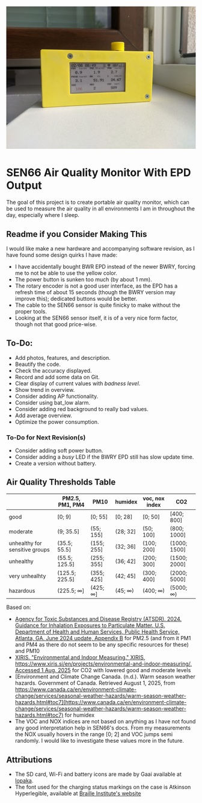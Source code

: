 <h1 align="center">
    <img
        width="800"
        alt="image of the monitor"
        src="resources/img_overview.jpg">
</h1>

# SEN66 Air Quality Monitor With EPD Output

The goal of this project is to create portable air quality monitor, which can be
used to measure the air quality in all environments I am in throughout the day,
especially where I sleep.

## Readme if you Consider Making This

I would like make a new hardware and accompanying software revision, as I have
found some design quirks I have made:

- I have accidentally bought BWR EPD instead of the newer BWRY, forcing me to
  not be able to use the yellow color.
- The power button is sunken too much (by about 1 mm).
- The rotary encoder is not a good user interface, as the EPD has a refresh time
  of about 15 seconds (though the BWRY version may improve this); dedicated
  buttons would be better.
- The cable to the SEN66 sensor is quite finicky to make without the proper
  tools.
- Looking at the SEN66 sensor itself, it is of a very nice form factor, though
  not that good price-wise.

## To-Do:

- Add photos, features, and description.
- Beautify the code.
- Check the accuracy displayed.
- Record and add some data on Git.
- Clear display of current values with _badness level_.
- Show trend in overview.
- Consider adding AP functionality.
- Consider using bat_low alarm.
- Consider adding red background to really bad values.
- Add average overview.
- Optimize the power consumption.

### To-Do for Next Revision(s)

- Consider adding soft power button.
- Consider adding a _busy_ LED if the BWRY EPD still has slow update time.
- Create a version without battery.

## Air Quality Thresholds Table

|                                | PM2.5, PM1, PM4 | PM10       | humidex  | voc, nox index | CO2          |
| ------------------------------ | --------------- | ---------- | -------- | -------------- | ------------ |
| good                           | [0; 9]          | [0; 55]    | [0; 28]  | [0; 50]        | [400; 800]   |
| moderate                       | (9; 35.5]       | (55; 155]  | (28; 32] | (50; 100]      | (800; 1000]  |
| unhealthy for sensitive groups | (35.5; 55.5]    | (155; 255] | (32; 36] | (100; 200]     | (1000; 1500] |
| unhealthy                      | (55.5; 125.5]   | (255; 355] | (36; 42] | (200; 300]     | (1500; 2000] |
| very unhealhty                 | (125.5; 225.5]  | (355; 425] | (42; 45] | (300; 400]     | (2000; 5000] |
| hazardous                      | (225.5; ∞]      | (425; ∞]   | (45; ∞)  | (400; ∞)       | (5000; ∞)    |

Based on:

- [Agency for Toxic Substances and Disease Registry (ATSDR). 2024. Guidance for Inhalation Exposures to Particulate Matter. U.S. Department of Health and Human Services, Public Health Service, Atlanta, GA. June 2024 update, Appendix B](https://www.atsdr.cdc.gov/pha-guidance/resources/ATSDR-Particulate-Matter-Guidance-508.pdf)
  for PM2.5 (and from it PM1 and PM4 as there do not seem to be any specific
  resources for these) and PM10
- [XIRIS. "Environmental and Indoor Measuring." XIRIS, https://www.xiris.si/en/projects/environmental-and-indoor-measuring/. Accessed 1 Aug. 2025](https://www.xiris.si/en/projects/environmental-and-indoor-measuring/)
  for CO2 with lowered good and moderate levels
- [Environment and Climate Change Canada. (n.d.). Warm season weather hazards. Government of Canada. Retrieved August 1, 2025, from https://www.canada.ca/en/environment-climate-change/services/seasonal-weather-hazards/warm-season-weather-hazards.html#toc7](https://www.canada.ca/en/environment-climate-change/services/seasonal-weather-hazards/warm-season-weather-hazards.html#toc7)
  for humidex
- The VOC and NOX indices are not based on anything as I have not found any good
  interpretation help in SEN66's docs. From my measurements the NOX usually
  hovers in the range [0; 2] and VOC jumps semi randomly. I would like to
  investigate these values more in the future.

## Attributions

- The SD card, Wi-Fi and battery icons are made by Gaai available at
  [lopaka](https://github.com/sbrin/lopaka).
- The font used for the charging status markings on the case is Atkinson
  Hyperlegible, available at
  [Braille Institute's website](https://www.brailleinstitute.org/freefont/)

